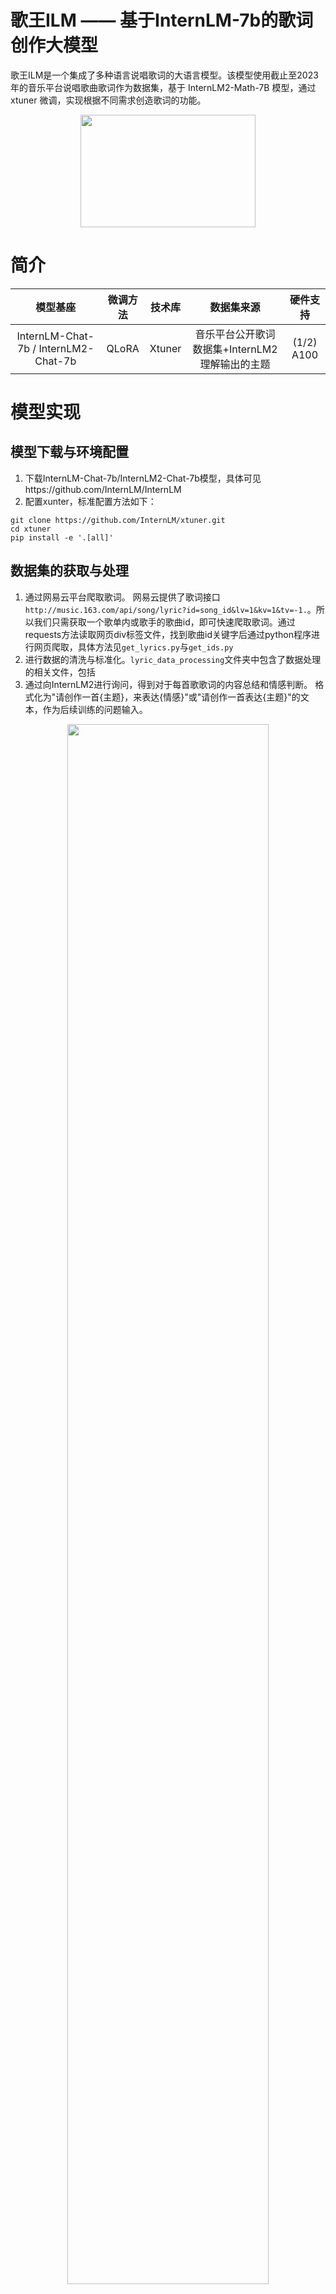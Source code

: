# 歌王ILM —— 基于InternLM-7b的歌词创作大模型
歌王ILM是一个集成了多种语言说唱歌词的大语言模型。该模型使用截止至2023年的音乐平台说唱歌曲歌词作为数据集，基于 InternLM2-Math-7B 模型，通过 xtuner 微调，实现根据不同需求创造歌词的功能。  
<div align=center>
<img src=https://github.com/scutxyr/ILMSinger/blob/main/pic/title1.jpg width=280 height=180 />
</div>

# 简介
| 模型基座 | 微调方法 | 技术库 | 数据集来源 | 硬件支持
|:--------:| :-------------:|:-------------:|:-------------:|:-------------:|
| InternLM-Chat-7b / InternLM2-Chat-7b | QLoRA | Xtuner | 音乐平台公开歌词数据集+InternLM2 理解输出的主题 | (1/2) A100 |

# 模型实现
## 模型下载与环境配置
1. 下载InternLM-Chat-7b/InternLM2-Chat-7b模型，具体可见https://github.com/InternLM/InternLM
2. 配置xunter，标准配置方法如下：
```
git clone https://github.com/InternLM/xtuner.git
cd xtuner
pip install -e '.[all]'
```
## 数据集的获取与处理
1. 通过网易云平台爬取歌词。
网易云提供了歌词接口`http://music.163.com/api/song/lyric?id=song_id&lv=1&kv=1&tv=-1.`。所以我们只需获取一个歌单内或歌手的歌曲id，即可快速爬取歌词。通过requests方法读取网页div标签文件，找到歌曲id关键字后通过python程序进行网页爬取，具体方法见`get_lyrics.py`与`get_ids.py`
2. 进行数据的清洗与标准化。`lyric_data_processing`文件夹中包含了数据处理的相关文件，包括
3. 通过向InternLM2进行询问，得到对于每首歌歌词的内容总结和情感判断。
   格式化为"请创作一首{主题}，来表达{情感}"或"请创作一首表达{主题}"的文本，作为后续训练的问题输入。
<div align=center>
<img src=https://github.com/scutxyr/ILMSinger/blob/main/pic/process.png width=80% />
</div>

这样设计思路的目的与好处是：由于歌词语料是非对话语料，如何获得input内容是处理训练数据的一大难点。而让基座模型自行阅读歌词并给出输出，避免了人工标记（设计提问）的繁琐与可能导致的误差，确保input中的歌词主题与InternLM的内在逻辑所理解的主题相符，将更多的注意力集中在学习歌词本身上。  
　　从结果来看，这样的数据集输入在大多数提问之下可以实现可接受的微调效果。  
　　格式化训练集形如：  
<div align=center>
<img src=https://github.com/scutxyr/ILMSinger/blob/main/pic/data1.png width=90% />
</div>

## 微调设置
具体启动文件设置以及参数见`internlm_7b_qlora_lyricqa1_e3.py`
执行微调命令：
```
xtuner train ./internlm_chat_7b_qlora_lyricqa1_e3_copy.py  --deepspeed deepspeed_zero2
# 多卡
NPROC_PER_NODE=${GPU_NUM} xtuner train ./internlm_chat_7b_qlora_lyricqa1_e3.py
```
训练完成之后，转换参数为 HuggingFace 格式:
```
mkdir hf
export MKL_SERVICE_FORCE_INTEL=1
export MKL_THREADING_LAYER=GNU
xtuner convert pth_to_hf ./internlm_chat_7b_qlora_oasst1_e3_copy.py ./work_dirs/internlm_chat_7b_qlora_oasst1_e3_copy/epoch_1.pth ./hf
```
## 部署
合并模型：
`xtuner convert merge ./internlm-chat-7b ./hf ./merged --max-shard-size 2GB`
运行测试：
`xtuner chat ./merged --prompt-template internlm_chat`
几个重要参数：
```
--prompt-template # 若为InternLM2，需要更改对应参数，也可自定义
--temperature  # 对于生成歌词任务而言，温度值应适当调高，否则歌词过于保守重复
```
